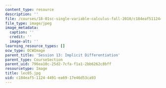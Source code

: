```yaml
---
content_type: resource
description: ''
file: /courses/18-01sc-single-variable-calculus-fall-2010/c184eaf511244491ea6917e46d53ca93_lec05.jpg
file_type: image/jpeg
image_metadata:
  caption: ''
  credit: ''
  image-alt: ''
learning_resource_types: []
ocw_type: OCWImage
parent_title: 'Session 13: Implicit Differentiation'
parent_type: CourseSection
parent_uid: 796ea10c-25d2-7cfa-f1a1-2bb6262c8bff
resourcetype: Image
title: lec05.jpg
uid: c184eaf5-1124-4491-ea69-17e46d53ca93
---
```

